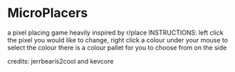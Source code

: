 # MicroPlacers
a pixel placing game heavily inspired by r/place
INSTRUCTIONS: left click the pixel you would like to change, right click a colour under your mouse to select the colour
there is a colour pallet for you to choose from on the side

credits: jerrbearis2cool and kevcore
